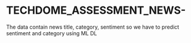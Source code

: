 # TECHDOME_ASSESSMENT_NEWS-
The data contain news title, category, sentiment so we have to predict sentiment and category using ML DL
